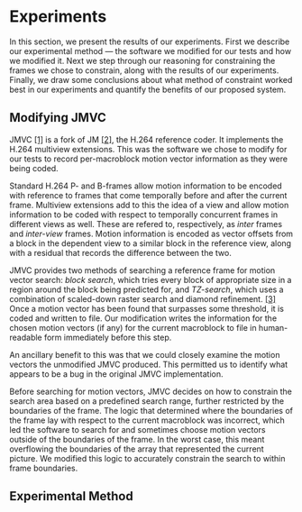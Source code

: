 Experiments
===========

In this section, we present the results of our experiments. First we describe
our experimental method &mdash; the software we modified for our tests and how
we modified it. Next we step through our reasoning for constraining the frames
we chose to constrain, along with the results of our experiments. Finally, we
draw some conclusions about what method of constraint worked best in our
experiments and quantify the benefits of our proposed system.

Modifying JMVC
--------------

JMVC [\[1\]][schwarz10] is a fork of JM [\[2\]][suehring15], the H.264 reference
coder. It implements the H.264 multiview extensions. This was the software we
chose to modify for our tests to record per-macroblock motion vector information
as they were being coded.

Standard H.264 P- and B-frames allow motion information to be encoded with
reference to frames that come temporally before and after the current frame.
Multiview extensions add to this the idea of a view and allow motion information
to be coded with respect to temporally concurrent frames in different views as
well. These are refered to, respectively, as *inter* frames and *inter-view*
frames. Motion information is encoded as vector offsets from a block in the
dependent view to a similar block in the reference view, along with a residual
that records the difference between the two.

JMVC provides two methods of searching a reference frame for motion vector
search: *block search*, which tries every block of appropriate size in a region
around the block being predicted for, and *TZ-search*, which uses a combination
of scaled-down raster search and diamond refinement. [\[3\]][purnachand12]
Once a motion vector has been found that surpasses some threshold, it is coded
and written to file. Our modification writes the information for the chosen
motion vectors (if any) for the current macroblock to file in human-readable
form immediately before this step.

An ancillary benefit to this was that we could closely examine the motion
vectors the unmodified JMVC produced. This permitted us to identify what
appears to be a bug in the original JMVC implementation.

Before searching for motion vectors, JMVC decides on how to constrain the search
area based on a predefined search range, further restricted by the boundaries of
the frame. The logic that determined where the boundaries of the frame lay with
respect to the current macroblock was incorrect, which led the software to
search for and sometimes choose motion vectors outside of the boundaries of the
frame. In the worst case, this meant overflowing the boundaries of the array
that represented the current picture. We modified this logic to accurately
constrain the search to within frame boundaries.

Experimental Method
-------------------


[schwarz10]: references.md#schwarz10
[suehring15]: references.md#suehring15
[purnachand12]: references.md#purnachand12
